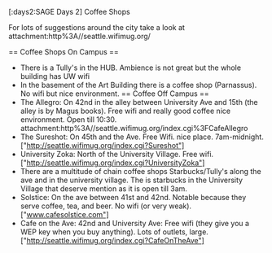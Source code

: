 [:days2:SAGE Days 2] Coffee Shops

For lots of suggestions around the city take a look at attachment:http%3A//seattle.wifimug.org/

== Coffee Shops On Campus ==
 * There is a Tully's in the HUB. Ambience is not great but the whole building has UW wifi
 * In the basement of the Art Building there is a coffee shop (Parnassus). No wifi but nice environment.
== Coffee Off Campus ==
 * The Allegro: On 42nd in the alley between University Ave and 15th (the alley is by Magus books). Free wifi and really good coffee nice environment. Open till 10:30.  attachment:http%3A//seattle.wifimug.org/index.cgi%3FCafeAllegro
 * The Sureshot: On 45th and the Ave. Free Wifi. nice place.  7am-midnight. ["http://seattle.wifimug.org/index.cgi?Sureshot"]
 * University Zoka: North of the University Village. Free wifi. ["http://seattle.wifimug.org/index.cgi?UniversityZoka"]
 * There are a multitude of chain coffee shops Starbucks/Tully's along the ave and in the university village. The is starbucks in the University Village  that deserve mention as it is open till 3am.
 * Solstice: On the ave between 41st and 42nd.  Notable because they serve coffee, tea, and beer. No wifi (or very weak).  ["www.cafesolstice.com"]
 * Cafe on the Ave: 42nd and University Ave: Free wifi (they give  you a WEP key when you buy anything). Lots of outlets, large. ["http://seattle.wifimug.org/index.cgi?CafeOnTheAve"]
